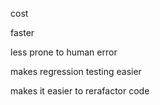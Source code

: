 cost

faster 

less prone to human error

makes regression testing easier

makes it easier to rerafactor code



